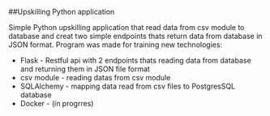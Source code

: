 ##Upskilling Python application

Simple Python upskilling application that read data from csv module to database and 
creat two simple endpoints thats return data from database in JSON format.
Program was made for training new technologies:
* Flask - Restful api with 2 endpoints thats reading data from database 
  and returning them in JSON file format
* csv module - reading datas from csv module
* SQLAlchemy - mapping data read from csv files to PostgresSQL database
* Docker - (in progrres) 